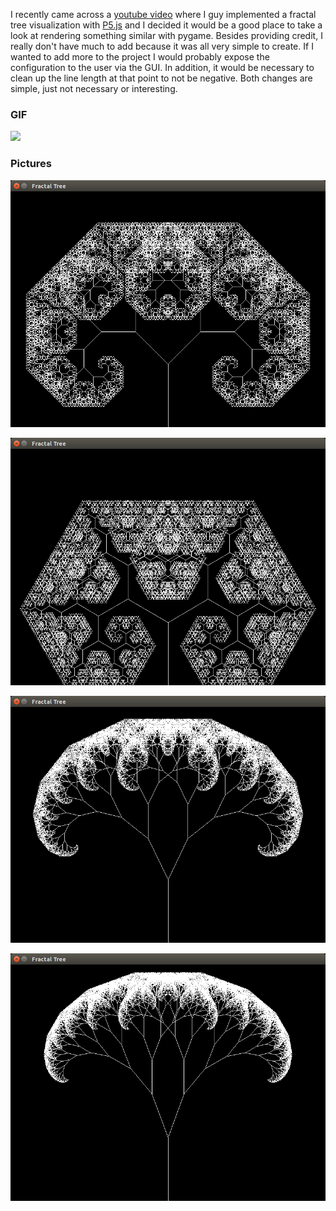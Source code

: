 I recently came across a [youtube video](https://www.youtube.com/watch?v=0jjeOYMjmDU) where I guy implemented a fractal tree visualization with [P5.js](https://p5js.org/) and I decided it would be a good place to take a look at rendering something similar with pygame. Besides providing credit, I really don't have much to add because it was all very simple to create. If I wanted to add more to the project I would probably expose the configuration to the user via the GUI. In addition, it would be necessary to clean up the line length at that point to not be negative. Both changes are simple, just not necessary or interesting. 

### GIF

![](pictures/folding.gif)

### Pictures

![](pictures/45_degrees_160_length.png)

![](pictures/pi_over_3_160_length.png)

![](pictures/pi_over_7_160_length.png)

![](pictures/pi_over_9_160_length.png)
